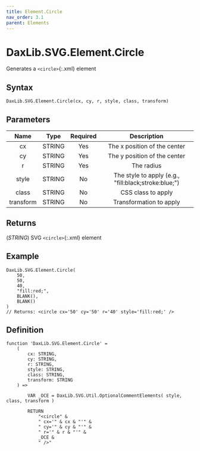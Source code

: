 ```yaml
---
title: Element.Circle
nav_order: 3.1
parent: Elements
---
```


# DaxLib.SVG.Element.Circle

Generates a `<circle>`{:.xml} element

## Syntax

```dax
DaxLib.SVG.Element.Circle(cx, cy, r, style, class, transform)
```

## Parameters

| Name      | Type   | Required | Description                                                        |
|:---:|:---:|:---:|:---:|
| cx        | STRING | Yes      | The x position of the center                                       |
| cy        | STRING | Yes      | The y position of the center                                       |
| r         | STRING | Yes      | The radius                                                         |
| style     | STRING | No       | The style to apply (e.g., "fill:black;stroke:blue;")               |
| class     | STRING | No       | CSS class to apply                                                 |
| transform | STRING | No       | Transformation to apply                                            |

## Returns

(*STRING*) SVG `<circle>`{:.xml} element

## Example

```dax
DaxLib.SVG.Element.Circle(
	50, 
	50, 
	40, 
	"fill:red;", 
	BLANK(), 
	BLANK()
)
// Returns: <circle cx='50' cy='50' r='40' style='fill:red;' />
```

## Definition

```dax
function 'DaxLib.SVG.Element.Circle' = 
    (
        cx: STRING,
        cy: STRING,
        r: STRING,
        style: STRING,
        class: STRING,
        transform: STRING
    ) =>

        VAR _OCE = DaxLib.SVG.Util.OptionalCommentElements( style, class, transform )

        RETURN
            "<circle" &
            " cx='" & cx & "'" &
            " cy='" & cy & "'" &
            " r='" & r & "'" &
            _OCE & 
            " />"
```